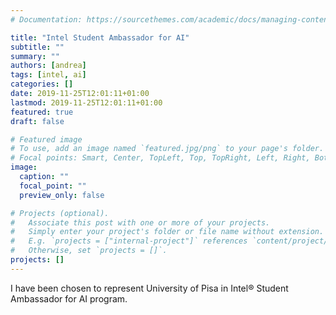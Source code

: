```yaml
---
# Documentation: https://sourcethemes.com/academic/docs/managing-content/

title: "Intel Student Ambassador for AI"
subtitle: ""
summary: ""
authors: [andrea]
tags: [intel, ai]
categories: []
date: 2019-11-25T12:01:11+01:00
lastmod: 2019-11-25T12:01:11+01:00
featured: true
draft: false

# Featured image
# To use, add an image named `featured.jpg/png` to your page's folder.
# Focal points: Smart, Center, TopLeft, Top, TopRight, Left, Right, BottomLeft, Bottom, BottomRight.
image:
  caption: ""
  focal_point: ""
  preview_only: false

# Projects (optional).
#   Associate this post with one or more of your projects.
#   Simply enter your project's folder or file name without extension.
#   E.g. `projects = ["internal-project"]` references `content/project/deep-learning/index.md`.
#   Otherwise, set `projects = []`.
projects: []
---
```


I have been chosen to represent University of Pisa in Intel® Student Ambassador for AI program. 
